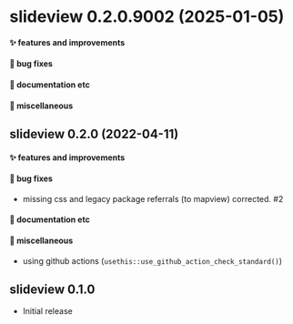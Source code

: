 # slideview 0.2.0.9002 (2025-01-05)

#### ✨ features and improvements

#### 🐛 bug fixes

#### 💬 documentation etc

#### 🍬 miscellaneous


## slideview 0.2.0 (2022-04-11)

#### ✨ features and improvements

#### 🐛 bug fixes

  * missing css and legacy package referrals (to mapview) corrected. #2

#### 💬 documentation etc

#### 🍬 miscellaneous

  * using github actions (`usethis::use_github_action_check_standard()`)


## slideview 0.1.0

* Initial release
